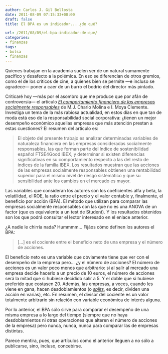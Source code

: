 ```yaml
---
author: Carlos J. Gil Bellosta
date: 2011-08-09 07:15:33+00:00
draft: false
title: El BPA es un indicador... ¿de qué?

url: /2011/08/09/el-bpa-indicador-de-que/
categories:
- finanzas
tags:
- bolsa
- finanzas
---
```


Quienes trabajan en la academia suelen ser de un natural sumamente pacífico y desafecto a la polémica. En eso se diferencian de otros gremios, como el de los críticos de cine, a quienes bien se permite —e incluso se agradece— poner a caer de un burro el bodrio del director más pintado.

Criticaré hoy —más por el asombro que me produce que por afán de controversia— el artículo [_El comportamiento financiero de las empresas socialmente responsables_](http://www.aedem-virtual.com/articulos/iedee/v16/162015.pdf) de M.J. Charlo Molina e I. Moya Clemente. Investiga un tema de la más rabiosa actualidad, en estos días en que tan de moda está eso de la responsabilidad social corporativa: ¿tienen un mejor desempeño económico aquellas empresas que más atención prestan a estas cuestiones? El resumen del artículo es:


>El objeto del presente trabajo es analizar determinadas variables de naturaleza financiera en las empresas consideradas socialmente responsables, las que forman parte del índice de sostenibilidad español FTSE4Good IBEX, y determinar si existen diferencias significativas en su comportamiento respecto a las del resto de índices de la familia IBEX. Los resultados muestran que las acciones de las empresas socialmente responsables obtienen una rentabilidad superior para el mismo nivel de riesgo sistemático y que su sensibilidad ante los cambios en el mercado es mayor.


Las variables que consideran los autores son los coeficientes alfa y beta, la volatilidad, el ROE, la ratio entre el precio y el valor contable y, finalmente, el beneficio por acción (BPA). El método que utilizan para comparar las empresas socialmente responsables con las que no es una ANOVA de un factor (que es equivalente a un test de Student). Y los resultados obtenidos son los que podrá consultar el lector interesado en el enlace anterior.

¿A nadie le chirría nada? Hummmm... Fijáos cómo definen los autores el BPA:

>[...] es el cociente entre el beneficio neto de una empresa y el número de acciones.


El beneficio neto es una variable que obviamente tiene que ver con el desempeño de la empresa pero... ¿y el número de acciones? El número de acciones es un valor poco menos que arbitrario: si al salir al mercado una empresa decide hacerlo a un precio de 10 euros, el número de acciones será la mitad que si hubiese decidido salir a 5. Y el doble que si hubiese preferido que costasen 20. Además, las empresas, a veces, cuando les viene en gana, hacen desdoblamientos (o _[splits](http://es.wikipedia.org/wiki/Split_(finanzas))_, es decir, dividen una acción en varias), etc. En resumen, el divisor del cociente es un valor totalmente arbitrario sin relación con variable económica de interés alguna.

Por lo anterior, el BPA sólo sirve para comparar el desempeño de una  misma empresa a lo largo del tiempo (siempre que no haya desdoblamientos ni otras operaciones que alteren el número de acciones de la empresa) pero nunca, nunca, nunca para comparar las de empresas distintas.

Parece mentira, pues, que artículos como el anterior lleguen a no sólo a publicarse, sino, incluso, concebirse.
